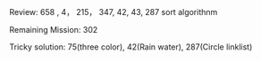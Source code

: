 Review: 658 , 4， 215， 347, 42, 43, 287
sort algorithnm

Remaining Mission:  302

Tricky solution: 75(three color), 42(Rain water), 287(Circle linklist)

